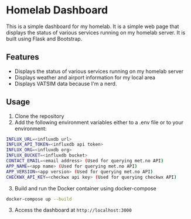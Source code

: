 # Homelab Dashboard
This is a simple dashboard for my homelab. It is a simple web page that displays the status of various services running on my homelab server. It is built using Flask and Bootstrap.

## Features
- Displays the status of various services running on my homelab server
- Displays weather and airport information for my local area
- Displays VATSIM data because I'm a nerd.

## Usage
1. Clone the repository
2. Add the following environment variables either to a .env file or to your environment:
```bash
INFLUX_URL=<influxdb url>
INFLUX_API_TOKEN=<influxdb api token>
INFLUX_ORG=<influxdb org>
INFLUX_BUCKET=<influxdb bucket>
CONTACT_EMAIL=<email address> (Used for querying met.no API)
APP_NAME=<app name> (Used for querying met.no API)
APP_VERSION=<app version> (Used for querying met.no API)
CHECKWX_API_KEY=<checkwx api key> (Used for querying checkwx API)
```

3. Build and run the Docker container using docker-compose
```bash
docker-compose up --build
```
3. Access the dashboard at `http://localhost:3000`